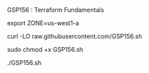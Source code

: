 GSP156 : Terraform Fundamentals 

export ZONE=us-west1-a

curl -LO raw.githubusercontent.com/GSP156.sh

sudo chmod +x GSP156.sh

./GSP156.sh



